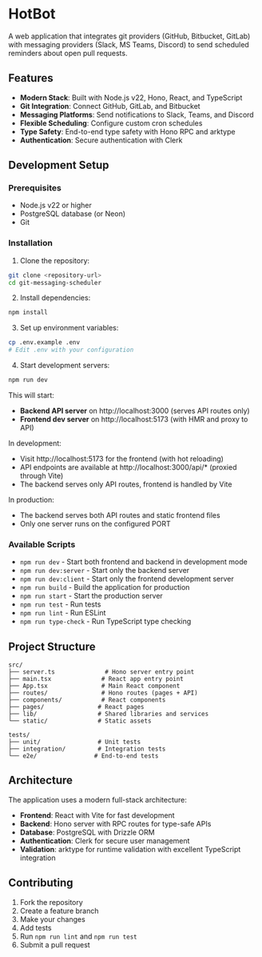# HotBot

A web application that integrates git providers (GitHub, Bitbucket, GitLab) with messaging providers (Slack, MS Teams, Discord) to send scheduled reminders about open pull requests.

## Features

- **Modern Stack**: Built with Node.js v22, Hono, React, and TypeScript
- **Git Integration**: Connect GitHub, GitLab, and Bitbucket
- **Messaging Platforms**: Send notifications to Slack, Teams, and Discord
- **Flexible Scheduling**: Configure custom cron schedules
- **Type Safety**: End-to-end type safety with Hono RPC and arktype
- **Authentication**: Secure authentication with Clerk

## Development Setup

### Prerequisites

- Node.js v22 or higher
- PostgreSQL database (or Neon)
- Git

### Installation

1. Clone the repository:

```bash
git clone <repository-url>
cd git-messaging-scheduler
```

2. Install dependencies:

```bash
npm install
```

3. Set up environment variables:

```bash
cp .env.example .env
# Edit .env with your configuration
```

4. Start development servers:

```bash
npm run dev
```

This will start:

- **Backend API server** on http://localhost:3000 (serves API routes only)
- **Frontend dev server** on http://localhost:5173 (with HMR and proxy to API)

In development:

- Visit http://localhost:5173 for the frontend (with hot reloading)
- API endpoints are available at http://localhost:3000/api/\* (proxied through Vite)
- The backend serves only API routes, frontend is handled by Vite

In production:

- The backend serves both API routes and static frontend files
- Only one server runs on the configured PORT

### Available Scripts

- `npm run dev` - Start both frontend and backend in development mode
- `npm run dev:server` - Start only the backend server
- `npm run dev:client` - Start only the frontend development server
- `npm run build` - Build the application for production
- `npm run start` - Start the production server
- `npm run test` - Run tests
- `npm run lint` - Run ESLint
- `npm run type-check` - Run TypeScript type checking

## Project Structure

```
src/
├── server.ts              # Hono server entry point
├── main.tsx              # React app entry point
├── App.tsx               # Main React component
├── routes/               # Hono routes (pages + API)
├── components/           # React components
├── pages/               # React pages
├── lib/                 # Shared libraries and services
└── static/              # Static assets

tests/
├── unit/                # Unit tests
├── integration/         # Integration tests
└── e2e/                # End-to-end tests
```

## Architecture

The application uses a modern full-stack architecture:

- **Frontend**: React with Vite for fast development
- **Backend**: Hono server with RPC routes for type-safe APIs
- **Database**: PostgreSQL with Drizzle ORM
- **Authentication**: Clerk for secure user management
- **Validation**: arktype for runtime validation with excellent TypeScript integration

## Contributing

1. Fork the repository
2. Create a feature branch
3. Make your changes
4. Add tests
5. Run `npm run lint` and `npm run test`
6. Submit a pull request
